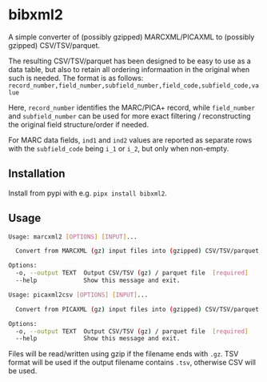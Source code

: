 # bibxml2

A simple converter of (possibly gzipped) MARCXML/PICAXML to (possibly gzipped) CSV/TSV/parquet.

The resulting CSV/TSV/parquet has been designed to be easy to use as a data table, but also to retain all ordering informaation in the original when such is needed. The format is as follows:
`record_number,field_number,subfield_number,field_code,subfield_code,value`

Here, `record_number` identifies the MARC/PICA+ record, while `field_number` and `subfield_number` can be used for more exact filtering / reconstructing the original field structure/order if needed.

For MARC data fields, `ind1` and `ind2` values are reported as separate rows with the `subfield_code` being `i_1` or `i_2`, but only when non-empty.

## Installation

Install from pypi with e.g. `pipx install bibxml2`.

## Usage

```sh
Usage: marcxml2 [OPTIONS] [INPUT]...

  Convert from MARCXML (gz) input files into (gzipped) CSV/TSV/parquet

Options:
  -o, --output TEXT  Output CSV/TSV (gz) / parquet file  [required]
  --help             Show this message and exit.
```

```sh
Usage: picaxml2csv [OPTIONS] [INPUT]...

  Convert from PICAXML (gz) input files into (gzipped) CSV/TSV/parquet

Options:
  -o, --output TEXT  Output CSV/TSV (gz) / parquet file  [required]
  --help             Show this message and exit.
```

Files will be read/written using gzip if the filename ends with `.gz`. TSV format will be used if the output filename contains `.tsv`, otherwise CSV will be used.
